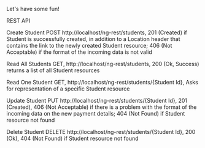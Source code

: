 Let's have some fun!

REST API

Create Student
POST http://localhost/ng-rest/students, 201 (Created) if Student is successfully created, in addition to a Location header that contains the link to the newly created Student resource; 406 (Not Acceptable) if the format of the incoming data is not valid

Read All Students
GET, http://localhost/ng-rest/students, 200 (Ok, Success) returns a list of all Student resources

Read One Student
GET, http://localhost/ng-rest/students/{Student Id}, Asks for representation of a specific Student resource

Update Student
PUT http://localhost/ng-rest/students/{Student Id}, 201 (Created), 406 (Not Acceptable) if there is a problem with the format of the incoming data on the new payment details; 404 (Not Found) if Student resource not found

Delete Student
DELETE http://localhost/ng-rest/students/{Student Id}, 200 (Ok), 404 (Not Found) if Student resource not found
